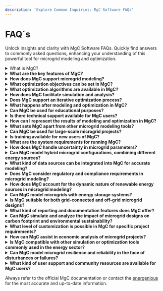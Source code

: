 ```yaml
---
description: 'Explore Common Inquiries: MgC Software FAQs'
---
```


# FAQ´s

Unlock insights and clarity with MgC Software FAQs. Quickly find answers to commonly asked questions, enhancing your understanding of this powerful tool for microgrid modeling and optimization.

<details>

<summary>What is MgC?</summary>

MgC stands for Microgrid Creator, a software tool designed for modeling, optimizing, and simulating microgrid systems.

</details>

<details>

<summary><strong>What are the key features of MgC?</strong></summary>

MgC allows users to model microgrid components, set optimization objectives, utilize various algorithms, simulate designs, and transition to real-world implementation.

</details>

<details>

<summary><strong>How does MgC support microgrid modeling?</strong></summary>

MgC enables users to create detailed mathematical models of microgrids, defining components such as energy sources, loads, and storage systems.

</details>

<details>

<summary><strong>What optimization objectives can be set in MgC?</strong></summary>

Users can set objectives such as cost reduction, energy efficiency improvement, or reliability enhancement to optimize microgrid designs.

</details>

<details>

<summary><strong>What optimization algorithms are available in MgC?</strong></summary>

MgC provides access to various optimization algorithms that fine-tune microgrid parameters based on defined objectives.

</details>

<details>

<summary><strong>How does MgC facilitate simulation and analysis?</strong></summary>

MgC allows users to run simulations to assess microgrid designs under different conditions, crucial for making informed decisions.

</details>

<details>

<summary><strong>Does MgC support an iterative optimization process?</strong></summary>

Yes, MgC supports an iterative optimization process, enabling users to refine microgrid designs based on simulation outcomes.

</details>

<details>

<summary><strong>What happens after modeling and optimization in MgC?</strong></summary>

After modeling and optimization, users can validate their designs and transition to real-world microgrid implementation with confidence.

</details>

<details>

<summary><strong>Can MgC be used for educational purposes?</strong></summary>

Yes, MgC can be utilized for educational purposes, providing a practical tool for learning about microgrid systems.

</details>

<details>

<summary><strong>Is there technical support available for MgC users?</strong></summary>

Yes, MgC typically comes with technical support to assist users in case of issues or inquiries.

</details>

<details>

<summary><strong>How can I represent the results of modeling and optimization in MgC?</strong></summary>

MgC allows users to visualize results through graphical representations, charts, and reports.

</details>

<details>

<summary><strong>What sets MgC apart from other microgrid modeling tools?</strong></summary>

MgC distinguishes itself through its user-friendly interface, diverse optimization algorithms, and support for the entire microgrid design process.

</details>

<details>

<summary><strong>Can MgC be used for large-scale microgrid projects?</strong></summary>

MgC is designed to be scalable and can be used for both small-scale and large-scale microgrid projects.

</details>

<details>

<summary><strong>Is training available for new users of MgC?</strong></summary>

Yes, MgC typically offers training resources and documentation to help users get started with the software.

</details>

<details>

<summary><strong>What are the system requirements for running MgC?</strong></summary>

MgC's system requirements may vary, and users are advised to check the official documentation for specific details regarding hardware and software compatibility.

</details>

<details>

<summary><strong>How does MgC handle uncertainty in microgrid parameters?</strong></summary>

MgC incorporates uncertainty analysis tools to assess the impact of parameter variations on microgrid designs, enhancing robustness.

</details>

<details>

<summary><strong>Can MgC model hybrid microgrid configurations, combining different energy sources?</strong></summary>

Yes, MgC supports the modeling of hybrid microgrid configurations, allowing users to integrate diverse energy sources for optimization.

</details>

<details>

<summary><strong>What kind of data sources can be integrated into MgC for accurate modeling?</strong></summary>

MgC facilitates the integration of data from various sources, including weather data, energy demand profiles, and equipment specifications.

</details>

<details>

<summary><strong>Does MgC consider regulatory and compliance requirements in microgrid modeling?</strong></summary>

Yes, MgC includes features to address regulatory and compliance aspects, ensuring that microgrid designs align with legal and industry standards.

</details>

<details>

<summary><strong>How does MgC account for the dynamic nature of renewable energy sources in microgrid modeling?</strong></summary>

MgC employs advanced modeling techniques to simulate the dynamic behavior of renewable energy sources, capturing fluctuations and variability.

</details>

<details>

<summary><strong>Can MgC model microgrids with energy storage systems?</strong></summary>

Yes, MgC allows users to model microgrids with energy storage systems, optimizing their operation for enhanced energy management.

</details>

<details>

<summary><strong>Is MgC suitable for both grid-connected and off-grid microgrid designs?</strong></summary>

Yes, MgC is versatile and can be applied to both grid-connected and off-grid microgrid configurations.

</details>

<details>

<summary><strong>What kind of reporting and documentation features does MgC offer?</strong></summary>

MgC provides comprehensive reporting features, allowing users to generate detailed documentation of their microgrid models and optimization outcomes.

</details>

<details>

<summary><strong>Can MgC simulate and analyze the impact of microgrid designs on carbon footprint and environmental sustainability?</strong></summary>

Yes, MgC includes tools for assessing the environmental impact of microgrid designs, supporting sustainable energy practices.

</details>

<details>

<summary><strong>What level of customization is possible in MgC for specific project requirements?</strong></summary>

MgC offers a high degree of customization, allowing users to tailor the software to meet the specific requirements of their microgrid projects.

</details>

<details>

<summary><strong>How can MgC assist in economic analysis of microgrid projects?</strong></summary>

MgC includes economic analysis tools to assess the financial viability of microgrid projects, considering factors such as payback periods and return on investment.

</details>

<details>

<summary><strong>Is MgC compatible with other simulation or optimization tools commonly used in the energy sector?</strong></summary>

Yes, MgC is designed to be interoperable with other simulation and optimization tools, facilitating integration into existing workflows.

</details>

<details>

<summary><strong>Can MgC model microgrid resilience and reliability in the face of disturbances or failures?</strong></summary>

Yes, MgC incorporates features to model and analyze the resilience and reliability of microgrids under various scenarios, including disturbances and failures.

</details>

<details>

<summary><strong>What kind of user support and community resources are available for MgC users?</strong></summary>

MgC provides user support through documentation, forums, and community resources, fostering a collaborative environment for knowledge sharing.

</details>

Always refer to the official MgC documentation or contact the [energenious](https://energenious.eu/) for the most accurate and up-to-date information.
